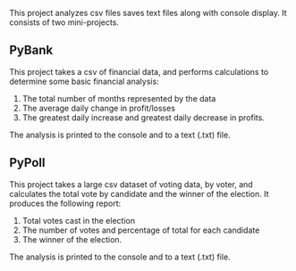 This project analyzes csv files saves text files along with console display.  It consists of two mini-projects.

PyBank
-------
This project takes a csv of financial data, and performs calculations to determine some basic financial analysis:
  1. The total number of months represented by the data
  2. The average daily change in profit/losses
  3. The greatest daily increase and greatest daily decrease in profits.
  
The analysis is printed to the console and to a text (.txt) file.

PyPoll
------
This project takes a large csv dataset of voting data, by voter, and calculates the total vote by candidate and the winner of the election. 
It produces the following report:
  1. Total votes cast in the election
  2. The number of votes and percentage of total for each candidate
  3. The winner of the election.
 
The analysis is printed to the console and to a text (.txt) file.

